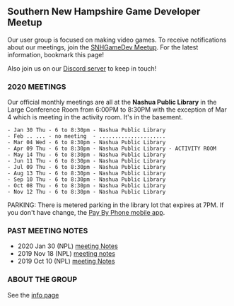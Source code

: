 ## Southern New Hampshire Game Developer Meetup

Our user group is focused on making video games. To receive notifications about our meetings, join the [SNHGameDev Meetup](https://www.meetup.com/Southern-NH-GameDev-Group/). For the latest information, bookmark this page!

Also join us on our [Discord server](discord.gg/wxKAx68) to keep in touch!

### 2020 MEETINGS

Our official monthly meetings are all at the **Nashua Public Library** in the Large Conference Room from 6:00PM to 8:30PM with the exception of Mar 4 which is meeting in the activity room. It's in the basement.
```
- Jan 30 Thu - 6 to 8:30pm - Nashua Public Library
- Feb .. ... - no meeting  - .....................
- Mar 04 Wed - 6 to 8:30pm - Nashua Public Library
- Apr 09 Thu - 6 to 8:30pm - Nashua Public Library - ACTIVITY ROOM 
- May 14 Thu - 6 to 8:30pm - Nashua Public Library
- Jun 11 Thu - 6 to 8:30pm - Nashua Public Library
- Jul 09 Thu - 6 to 8:30pm - Nashua Public Library
- Aug 13 Thu - 6 to 8:30pm - Nashua Public Library
- Sep 10 Thu - 6 to 8:30pm - Nashua Public Library
- Oct 08 Thu - 6 to 8:30pm - Nashua Public Library
- Nov 12 Thu - 6 to 8:30pm - Nashua Public Library
```
PARKING: There is metered parking in the library lot that expires at 7PM. If you don't have change, the [Pay By Phone mobile app](https://www.paybyphone.com/). 

### PAST MEETING NOTES

* 2020 Jan 30 (NPL) [meeting Notes](notes/2020-0130-meeting.md)
* 2019 Nov 18 (NPL) [meeting notes](notes/2019-1118-meeting.md)
* 2019 Oct 10 (NPL) [meeting Notes](notes/2019-1010-meeting.md)

### ABOUT THE GROUP

See the [info page](info)
